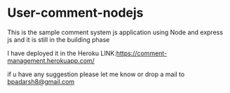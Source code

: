 # User-comment-nodejs

This is the sample comment system js application  using Node and express js 
and it is still in the building phase 

I have deployed it in the Heroku 
LINK:https://comment-management.herokuapp.com/


if u have any suggestion please let me know or drop a mail to bpadarsh8@gmail.com
